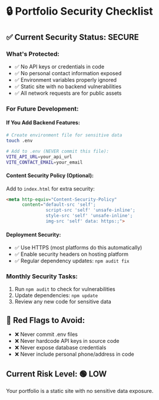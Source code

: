 # 🔒 Portfolio Security Checklist

## ✅ Current Security Status: SECURE

### What's Protected:
- ✅ No API keys or credentials in code
- ✅ No personal contact information exposed
- ✅ Environment variables properly ignored
- ✅ Static site with no backend vulnerabilities
- ✅ All network requests are for public assets

### For Future Development:

#### If You Add Backend Features:
```bash
# Create environment file for sensitive data
touch .env

# Add to .env (NEVER commit this file):
VITE_API_URL=your_api_url
VITE_CONTACT_EMAIL=your_email
```

#### Content Security Policy (Optional):
Add to `index.html` for extra security:
```html
<meta http-equiv="Content-Security-Policy" 
      content="default-src 'self'; 
               script-src 'self' 'unsafe-inline'; 
               style-src 'self' 'unsafe-inline'; 
               img-src 'self' data: https:;">
```

#### Deployment Security:
- ✅ Use HTTPS (most platforms do this automatically)
- ✅ Enable security headers on hosting platform
- ✅ Regular dependency updates: `npm audit fix`

### Monthly Security Tasks:
1. Run `npm audit` to check for vulnerabilities
2. Update dependencies: `npm update`
3. Review any new code for sensitive data

## 🚨 Red Flags to Avoid:
- ❌ Never commit .env files
- ❌ Never hardcode API keys in source code
- ❌ Never expose database credentials
- ❌ Never include personal phone/address in code

## Current Risk Level: 🟢 LOW
Your portfolio is a static site with no sensitive data exposure.